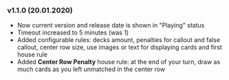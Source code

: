 ### v1.1.0 (20.01.2020)
 - Now current version and release date is shown in "Playing" status
 - Timeout increased to 5 minutes (was 1)
 - Added configurable rules: decks amount, penalties for callout and false callout, center row size, use images or text for displaying cards and first house rule
 - Added **Center Row Penalty** house rule: at the end of your turn, draw as much cards as you left unmatched in the center row